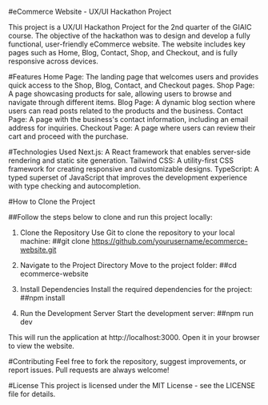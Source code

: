 #eCommerce Website - UX/UI Hackathon Project

This project is a UX/UI Hackathon Project for the 2nd quarter of the GIAIC course. The objective of the hackathon was to design and develop a fully functional, user-friendly eCommerce website. The website includes key pages such as Home, Blog, Contact, Shop, and Checkout, and is fully responsive across devices.

#Features
Home Page: The landing page that welcomes users and provides quick access to the Shop, Blog, Contact, and Checkout pages.
Shop Page: A page showcasing products for sale, allowing users to browse and navigate through different items.
Blog Page: A dynamic blog section where users can read posts related to the products and the business.
Contact Page: A page with the business's contact information, including an email address for inquiries.
Checkout Page: A page where users can review their cart and proceed with the purchase.

#Technologies Used
Next.js: A React framework that enables server-side rendering and static site generation.
Tailwind CSS: A utility-first CSS framework for creating responsive and customizable designs.
TypeScript: A typed superset of JavaScript that improves the development experience with type checking and autocompletion.

#How to Clone the Project

##Follow the steps below to clone and run this project locally:

1. Clone the Repository
Use Git to clone the repository to your local machine:
##git clone https://github.com/yourusername/ecommerce-website.git

3. Navigate to the Project Directory
Move to the project folder:
##cd ecommerce-website

3. Install Dependencies
Install the required dependencies for the project:
##npm install

5. Run the Development Server
Start the development server:
##npm run dev

This will run the application at http://localhost:3000. Open it in your browser to view the website.

#Contributing
Feel free to fork the repository, suggest improvements, or report issues. Pull requests are always welcome!

#License
This project is licensed under the MIT License - see the LICENSE file for details.


